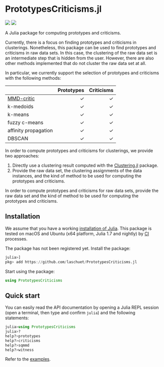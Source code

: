 # PrototypesCriticisms.jl

[![][action-img]][action-url]
[![][codecov-img]][codecov-url]

[action-img]: https://github.com/laschuet/PrototypesCriticisms.jl/actions/workflows/CI.yml/badge.svg?branch=main
[action-url]: https://github.com/laschuet/PrototypesCriticisms.jl/actions/workflows/CI.yml?query=branch%3Amain
[codecov-img]: https://codecov.io/gh/laschuet/PrototypesCriticisms.jl/branch/main/graph/badge.svg
[codecov-url]: https://codecov.io/gh/laschuet/PrototypesCriticisms.jl

A Julia package for computing prototypes and criticisms.

Currently, there is a focus on finding prototypes and criticisms in clusterings.
Nonetheless, this package can be used to find prototypes and criticisms in raw
data sets. In this case, the clustering of the raw data set is an intermediate
step that is hidden from the user. However, there are also other methods
implemented that do not cluster the raw data set at all.

In particular, we currently support the selection of prototypes and criticisms
with the following methods:

|                             | Prototypes | Criticisms |
|-----------------------------|-----------:|-----------:|
| [MMD-critic][mmdcritic-url] | ✓          | ✓          |
| k-medoids                   | ✓          | ✓          |
| k-means                     | ✓          | ✓          |
| fuzzy c-means               | ✓          | ✓          |
| affinity propagation        | ✓          | ✓          |
| DBSCAN                      | ✓          | ✓          |

In order to compute prototypes and criticisms for clusterings, we provide two approaches:
1. Directly use a clustering result computed with the
    [Clustering.jl][clustering.jl-url] package.
2. Provide the raw data set, the clustering assignments of the data instances,
    and the kind of method to be used for computing the prototypes and criticisms.

In order to compute prototypes and criticisms for raw data sets, provide the raw
data set and the kind of method to be used for computing the prototypes and criticisms.

[mmdcritic-url]: https://dl.acm.org/doi/10.5555/3157096.3157352
[clustering.jl-url]: https://github.com/JuliaStats/Clustering.jl

## Installation

We assume that you have a working [installation of Julia][juliainstall-url].
This package is tested on macOS and Ubuntu (x64 platform, Julia 1.7 and nightly)
by [CI](.github/workflows/CI.yml) processes.

The package has not been registered yet. Install the package:
```julia
julia>]
pkg> add https://github.com/laschuet/PrototypesCriticisms.jl
```

Start using the package:
```julia
using PrototypesCriticisms
```

[juliainstall-url]: https://julialang.org/downloads

## Quick start

You can easily read the API documentation by opening a Julia REPL session (open a
terminal, then type and confirm `julia`) and the following statements:
```julia
julia>using PrototypesCriticisms
julia>?
help?>prototypes
help?>criticisms
help?>sqmmd
help?>witness
```

Refer to the [examples](examples).
